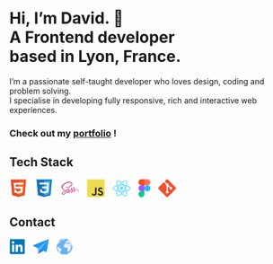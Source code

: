 # Hi, I’m David. 👋<br /> A Frontend developer <br /> based in Lyon, France.

I’m a passionate self-taught developer who loves design, coding and problem solving. <br />
I specialise in developing fully responsive, rich and interactive web experiences.

### Check out my **[portfolio](https://www.davidyvon.com) !**

## Tech Stack

<img src="./images/html5.svg" height="32px" title="HTML5" alt="HTML5">  <img src="./images/css3.svg" height="32px" title="CSS3" alt='CSS3'>  <img src="./images/sass.svg" height="32px" title="SASS" alt="SASS">  <img src="./images/javascript.svg" height="32px" title="Javascript" alt="Javascript">  <img src="./images/react.svg" height="32px" title="React" alt="React">  <img src="./images/figma.svg" height="32px" title="Figma" alt="Figma">  <img src="./images/git.svg" height="32px" title="Git" alt="Git">

## Contact

**[<img src="./images/linkedin.svg" height="28px" title="Linkedin" alt="Linkedin">](https://www.linkedin.com/in/davidyvon)**  **[<img src="./images/email.svg" height="28px" title="Email" alt="Email">](mailto:contact@davidyvon.com)**  **[<img src="./images/website.svg" height="28px" title="davidyvon.com" alt="davidyvon.com">](https://www.davidyvon.com)**
